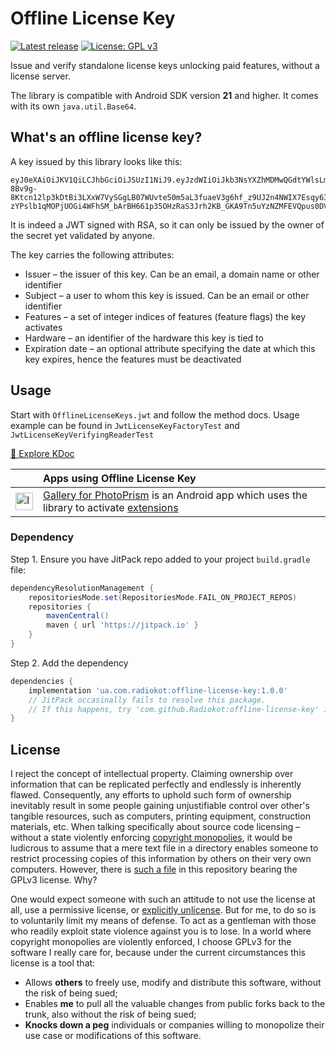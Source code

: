 # Offline License Key
[![Latest release](https://jitpack.io/v/ua.com.radiokot/offline-license-key.svg)](https://jitpack.io/#ua.com.radiokot/offline-license-key)
[![License: GPL v3](https://img.shields.io/badge/License-GPLv3-blue.svg)](https://www.gnu.org/licenses/gpl-3.0)

Issue and verify standalone license keys unlocking paid features, without a license server.

The library is compatible with Android SDK version **21** and higher.
It comes with its own `java.util.Base64`.

## What's an offline license key?

A key issued by this library looks like this:
```
eyJ0eXAiOiJKV1QiLCJhbGciOiJSUzI1NiJ9.eyJzdWIiOiJkb3NsYXZhMDMwQGdtYWlsLmNvbSIsImYiOls1XSwiaXNzIjoicHAtbGljZW5zZS5yYWRpb2tvdC5jb20udWEiLCJodyI6ImRjZmQzNzQ1NWU4ZjUzNmExMTQzNjA4MDMxNTk4ZWYwNzQ1MmQ2MmQyODEzOWQyMGZhMjlkOWRmZmYwZDU1NmIifQ.It1g030OSYLZ2TOwmqui69ZeJFpqkE7ACW9mAoZhIAoSDMagozretJMZW9O4fu6dd6ga4DmOhzScPv6GCgYLXGphrJ0DgWZpXeO6PFH7R1HhpiMIzUwQMK8wSWnf1euPbY2j5RWa-8Bv9g-8Ktcn12lp3kDtBi3LXxW7VySGgLB07WUvte50m5aL3fuaeV3g6hf_z9UJ2n4NWIX7Esqy63z0wOO452sr83G0I292N_AK_DSIRRE3NNNLsNzOonKVOc1-zYPslb1qMOPjUOGi4WFhSM_bArBH661p35OHzRaS3Jrh2KB_GKA9Tn5uYzNZMFEVQpus0DVqKUMyhmuk
```

It is indeed a JWT signed with RSA, so it can only be issued by the owner of the secret yet validated by anyone.

The key carries the following attributes:
- Issuer – the issuer of this key. Can be an email, a domain name or other identifier
- Subject – a user to whom this key is issued. Can be an email or other identifier
- Features – a set of integer indices of features (feature flags) the key activates
- Hardware – an identifier of the hardware this key is tied to
- Expiration date – an optional attribute specifying the date at which this key expires, hence the features must be deactivated

## Usage
Start with `OfflineLicenseKeys.jwt` and follow the method docs.
Usage example can be found in `JwtLicenseKeyFactoryTest` and `JwtLicenseKeyVerifyingReaderTest`

[📖 Explore KDoc](https://javadoc.jitpack.io/ua/com/radiokot/offline-license-key/latest/javadoc/index.html)

|<!-- -->| Apps using Offline License Key |
|--------|:-------------------------------|
| <img src="https://raw.githubusercontent.com/Radiokot/photoprism-android-client/refs/heads/main/app/src/main/res/mipmap-hdpi/ic_launcher.png" alt="Icon" style="height: 28px;"/> |[Gallery for PhotoPrism](https://github.com/Radiokot/photoprism-android-client/tree/e6601acdb4db9c821abc4d7b793e264fb84dd070/app/src/main/java/ua/com/radiokot/photoprism/features/ext/key) is an Android app which uses the library to activate [extensions](https://github.com/Radiokot/photoprism-android-client/wiki/Gallery-extensions)|

### Dependency

Step 1. Ensure you have JitPack repo added to your project `build.gradle` file:
```groovy
dependencyResolutionManagement {
    repositoriesMode.set(RepositoriesMode.FAIL_ON_PROJECT_REPOS)
    repositories {
        mavenCentral()
        maven { url 'https://jitpack.io' }
    }
}
```

Step 2. Add the dependency
```groovy
dependencies {
    implementation 'ua.com.radiokot:offline-license-key:1.0.0'
    // JitPack occasinally fails to resolve this package.
    // If this happens, try 'com.github.Radiokot:offline-license-key' instead.
}
```

## License
I reject the concept of intellectual property. Claiming ownership over information that can be replicated perfectly and endlessly is inherently flawed. Consequently, any efforts to uphold such form of ownership inevitably result in some people gaining unjustifiable control over other's tangible resources, such as computers, printing equipment, construction materials, etc.
When talking specifically about source code licensing – without a state violently enforcing [copyright monopolies](https://torrentfreak.com/language-matters-framing-the-copyright-monopoly-so-we-can-keep-our-liberties-130714/), it would be ludicrous to assume that a mere text file in a directory enables someone to restrict processing copies of this information by others on their very own computers.
However, there is [such a file](LICENSE) in this repository bearing the GPLv3 license. Why?

One would expect someone with such an attitude to not use the license at all, use a permissive license, or [explicitly unlicense](https://unlicense.org/).
But for me, to do so is to voluntarily limit my means of defense. To act as a gentleman with those who readily exploit state violence against you is to lose.
In a world where copyright monopolies are violently enforced, I choose GPLv3 for the software I really care for, because under the current circumstances this license is a tool that:
- Allows **others** to freely use, modify and distribute this software, without the risk of being sued;
- Enables **me** to pull all the valuable changes from public forks back to the trunk, also without the risk of being sued;
- **Knocks down a peg** individuals or companies willing to monopolize their use case or modifications of this software.
